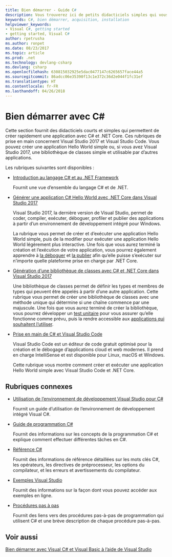 ```yaml
---
title: Bien démarrer - Guide C#
description: Vous trouverez ici de petits didacticiels simples qui vous permettront d’apprendre les concepts de base de C# et d’écrire des applications .NET Core.
keywords: C#, bien démarrer, acquisition, installation
helpviewer_keywords:
- Visual C#, getting started
- getting started, Visual C#
author: rpetrusha
ms.author: ronpet
ms.date: 08/23/2017
ms.topic: article
ms.prod: .net
ms.technology: devlang-csharp
ms.devlang: csharp
ms.openlocfilehash: 630815032925e5dac0477147c6265657face44a5
ms.sourcegitcommit: 86adcc06e35390f13c1e372c36d2e044f1fc31ef
ms.translationtype: HT
ms.contentlocale: fr-FR
ms.lasthandoff: 04/26/2018
---
```

# <a name="get-started-with-c"></a>Bien démarrer avec C# #

Cette section fournit des didacticiels courts et simples qui permettent de créer rapidement une application avec C# et .NET Core. Ces rubriques de prise en main concernent Visual Studio 2017 et Visual Studio Code. Vous pouvez créer une application Hello World simple ou, si vous avez Visual Studio 2017, une bibliothèque de classes simple et utilisable par d’autres applications.

Les rubriques suivantes sont disponibles :

* [Introduction au langage C# et au .NET Framework](introduction-to-the-csharp-language-and-the-net-framework.md)

     Fournit une vue d’ensemble du langage C# et de .NET.

* [Générer une application C# Hello World avec .NET Core dans Visual Studio 2017](../../core/tutorials/with-visual-studio.md)

   Visual Studio 2017, la dernière version de Visual Studio, permet de coder, compiler, exécuter, déboguer, profiler et publier des applications à partir d’un environnement de développement intégré pour Windows.

   La rubrique vous permet de créer et d’exécuter une application Hello World simple, puis de la modifier pour exécuter une application Hello World légèrement plus interactive. Une fois que vous aurez terminé la création et l’exécution de votre application, vous pourrez également apprendre à [la déboguer](../../core/tutorials/debugging-with-visual-studio.md) et [la publier](../../core/tutorials/publishing-with-visual-studio.md) afin qu’elle puisse s’exécuter sur n’importe quelle plateforme prise en charge par .NET Core.

* [Génération d’une bibliothèque de classes avec C# et .NET Core dans Visual Studio 2017](../../core/tutorials/library-with-visual-studio.md)

   Une bibliothèque de classes permet de définir les types et membres de types qui peuvent être appelés à partir d’une autre application. Cette rubrique vous permet de créer une bibliothèque de classes avec une méthode unique qui détermine si une chaîne commence par une majuscule. Une fois que vous aurez terminé de créer la bibliothèque, vous pourrez développer un [test unitaire](../../core/tutorials/testing-library-with-visual-studio.md) pour vous assurer qu’elle fonctionne comme prévu, puis la rendre accessible aux [applications qui souhaitent l’utiliser](../../core/tutorials/consuming-library-with-visual-studio.md).

* [Prise en main de C# et Visual Studio Code](../../core/tutorials/with-visual-studio-code.md)

   Visual Studio Code est un éditeur de code gratuit optimisé pour la création et le débogage d’applications cloud et web modernes. Il prend en charge IntelliSense et est disponible pour Linux, macOS et Windows.

   Cette rubrique vous montre comment créer et exécuter une application Hello World simple avec Visual Studio Code et .NET Core.

## <a name="related-sections"></a>Rubriques connexes

* [Utilisation de l’environnement de développement Visual Studio pour C#](/visualstudio/csharp-ide/using-the-visual-studio-development-environment-for-csharp)  

    Fournit un guide d’utilisation de l’environnement de développement intégré Visual C#.

* [Guide de programmation C#](../../csharp/programming-guide/index.md)

    Fournit des informations sur les concepts de la programmation C# et explique comment effectuer différentes tâches en C#.

* [Référence C#](../../csharp/language-reference/index.md)

    Fournit des informations de référence détaillées sur les mots clés C#, les opérateurs, les directives de préprocesseur, les options du compilateur, et les erreurs et avertissements du compilateur.

* [Exemples Visual Studio](/visualstudio/ide/visual-studio-samples)

    Fournit des informations sur la façon dont vous pouvez accéder aux exemples en ligne.

* [Procédures pas à pas](../../csharp/walkthroughs.md)

    Fournit des liens vers des procédures pas-à-pas de programmation qui utilisent C# et une brève description de chaque procédure pas-à-pas.

## <a name="see-also"></a>Voir aussi
 [Bien démarrer avec Visual C# et Visual Basic à l’aide de Visual Studio](/visualstudio/ide/getting-started-with-visual-csharp-and-visual-basic)
